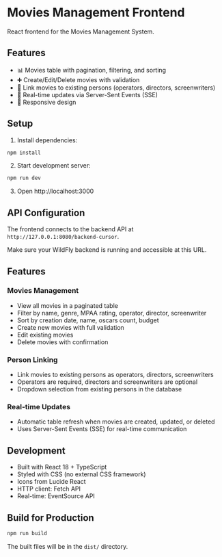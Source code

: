 # Movies Management Frontend

React frontend for the Movies Management System.

## Features

- 📊 Movies table with pagination, filtering, and sorting
- ➕ Create/Edit/Delete movies with validation
- 👥 Link movies to existing persons (operators, directors, screenwriters)
- 🔄 Real-time updates via Server-Sent Events (SSE)
- 📱 Responsive design

## Setup

1. Install dependencies:
```bash
npm install
```

2. Start development server:
```bash
npm run dev
```

3. Open http://localhost:3000

## API Configuration

The frontend connects to the backend API at `http://127.0.0.1:8080/backend-cursor`.

Make sure your WildFly backend is running and accessible at this URL.

## Features

### Movies Management
- View all movies in a paginated table
- Filter by name, genre, MPAA rating, operator, director, screenwriter
- Sort by creation date, name, oscars count, budget
- Create new movies with full validation
- Edit existing movies
- Delete movies with confirmation

### Person Linking
- Link movies to existing persons as operators, directors, screenwriters
- Operators are required, directors and screenwriters are optional
- Dropdown selection from existing persons in the database

### Real-time Updates
- Automatic table refresh when movies are created, updated, or deleted
- Uses Server-Sent Events (SSE) for real-time communication

## Development

- Built with React 18 + TypeScript
- Styled with CSS (no external CSS framework)
- Icons from Lucide React
- HTTP client: Fetch API
- Real-time: EventSource API

## Build for Production

```bash
npm run build
```

The built files will be in the `dist/` directory.